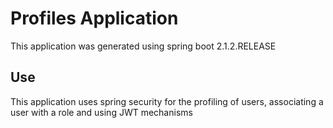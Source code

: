 # Profiles Application

This application was generated using spring boot 2.1.2.RELEASE

## Use

This application uses spring security for the profiling of users, associating a user with a role and using JWT mechanisms


